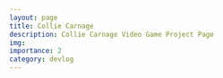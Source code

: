 ```yaml
---
layout: page
title: Collie Carnage
description: Collie Carnage Video Game Project Page
img: 
importance: 2
category: devlog
---
```

